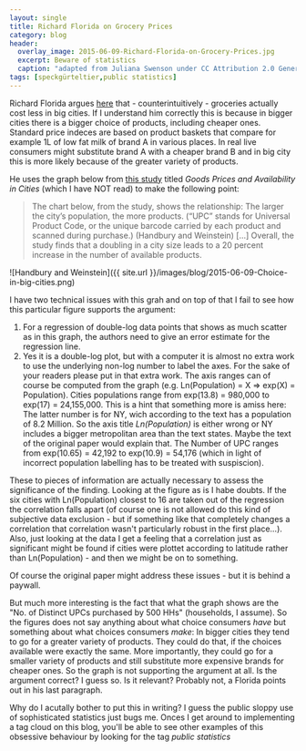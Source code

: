 ```yaml
---
layout: single
title: Richard Florida on Grocery Prices 
category: blog
header:
  overlay_image: 2015-06-09-Richard-Florida-on-Grocery-Prices.jpg
  excerpt: Beware of statistics
  caption: "adapted from Juliana Swenson under CC Attribution 2.0 Generic" 
tags: [speckgürteltier,public statistics]
---
```

Richard Florida argues [here](http://www.citylab.com/work/2015/06/why-groceries-cost-less-in-big-cities/394904/) that - counterintuitively - groceries actually cost less in big cities. If I understand him correctly this is because in bigger cities there is a bigger choice of products, including cheaper ones. Standard price indeces are based on product baskets that compare for example 1L of low fat milk of brand A in various places. In real live consumers might substitute brand A with a cheaper brand B and in big city this is more likely because of the greater variety of products.

He uses the graph below from [this study](http://restud.oxfordjournals.org/content/82/1/258) titled _Goods Prices and Availability in Cities_ (which I have NOT read) to make the following point: 

> The chart below, from the study, shows the relationship: The larger the city’s population, the more products. (“UPC” stands for Universal Product Code, or the unique barcode carried by each product and scanned during purchase.) (Handbury and Weinstein) [...] Overall, the study finds that a doubling in a city size leads to a 20 percent increase in the number of available products.

![Handbury and Weinstein]({{ site.url }}/images/blog/2015-06-09-Choice-in-big-cities.png)

I have two technical issues with this grah and on top of that I fail to see how this particular figure supports the argument:

1. For a regression of double-log data points that shows as much scatter as in this graph, the authors need to give an error estimate for the regression line.
2. Yes it is a double-log plot, but with a computer it is almost no extra work to use the underlying non-log number to label the axes. For the sake of your readers please put in that extra work. The axis ranges can of course be computed from the graph (e.g. Ln(Population) = X => exp(X) = Population). Cities populations range from exp(13.8) = 980,000 to exp(17) = 24,155,000. This is a hint that something more is amiss here: The latter number is for NY, wich according to the text has a population of 8.2 Million. So the axis title _Ln(Population)_ is either wrong or NY includes a bigger metropolitan area than the text states. Maybe the text of the original paper would explain that. The Number of UPC ranges from exp(10.65) = 42,192 to exp(10.9) = 54,176 (which in light of incorrect population labelling has to be treated with suspiscion). 

These to pieces of information are actually necessary to assess the significance of the finding. Looking at the figure as is I habe doubts. If the six cities with Ln(Population) closest to  16 are taken out of the regression the correlation falls apart (of course one is not allowed do this kind of subjective data exclusion - but if something like that completely changes a correlation that correlation wasn't particularly robust in the first place...). Also, just looking at the data I get a feeling that a correlation just as significant might be found if cities were plottet according to latitude rather than Ln(Population) - and then we might be on to something. 

Of course the original paper might address these issues - but it is behind a paywall.

But much more interesting is the fact that what the graph shows are the "No. of Distinct UPCs purchased by 500 HHs" (households, I assume). So the figures does not say anything about what choice consumers _have_ but something about what choices consumers _make_: In bigger cities they tend to go for a greater variety of products. They could do that, if the choices available were exactly the same. More importantly, they could go for a smaller variety of products and still substitute more expensive brands for cheaper ones. So the graph is not supporting the argument at all. Is the argument correct? I guess so. Is it relevant? Probably not, a Florida points out in his last paragraph.

Why do I acutally bother to put this in writing? I guess the public sloppy use of sophisticated statistics just bugs me. Onces I get around to implementing a tag cloud on this blog, you'll be able to see other examples of this obsessive behaviour by looking for the tag _public statistics_
